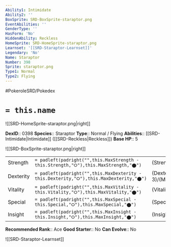 ```yaml
---
Ability1: Intimidate
Ability2: ''
BoxSprite: SRD-BoxSprite-staraptor.png
EventAbilities: ''
GenderType: ''
HasForm: 'No'
HiddenAbility: Reckless
HomeSprite: SRD-HomeSprite-staraptor.png
Learnset: '[[SRD-Staraptor-Learnset]]'
Legendary: 'No'
Name: Staraptor
Number: 398
Sprite: staraptor.png
Type1: Normal
Type2: Flying
---
```


#PokeroleSRD/Pokedex

# `= this.name`

![[SRD-HomeSprite-staraptor.png|right]]

**DexID**:: 0398
**Species**:: Staraptor
**Type**:: Normal / Flying
**Abilities**:: [[SRD-Intimidate|Intimidate]] ([[SRD-Reckless|Reckless]])
**Base HP**:: 5

![[SRD-BoxSprite-staraptor.png|right]]

|           |                                                                                        |                                          |
| --------- | -------------------------------------------------------------------------------------- | ---------------------------------------- |
| Strength  | `= padleft(padright("",this.MaxStrength - this.Strength,"⭘"),this.MaxStrength,"⬤")`    | (Strength::3)/(MaxStrength::7)   |
| Dexterity | `= padleft(padright("",this.MaxDexterity - this.Dexterity,"⭘"),this.MaxDexterity,"⬤")` | (Dexterity:: 3)/(MaxDexterity::6) |
| Vitality  | `= padleft(padright("",this.MaxVitality - this.Vitality,"⭘"),this.MaxVitality,"⬤")`    | (Vitality::2)/(MaxVitality::5)   |
| Special   | `= padleft(padright("",this.MaxSpecial - this.Special,"⭘"),this.MaxSpecial,"⬤")`       | (Special::2)/(MaxSpecial::4)     |
| Insight   | `= padleft(padright("",this.MaxInsight - this.Insight,"⭘"),this.MaxInsight,"⬤")`       | (Insight::2)/(MaxInsight::4)     |

**Recommended Rank**:: Ace
**Good Starter**:: No
**Can Evolve**:: No

![[SRD-Staraptor-Learnset]]